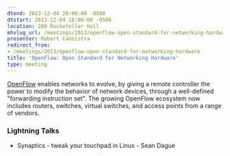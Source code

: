 ```yaml
---
dtend: 2013-12-04 20:00:00 -0500
dtstart: 2013-12-04 18:00:00 -0500
location: 200 Rockefeller Hall
mhvlug_url: /meetings/2013/openflow-open-standard-for-networking-hardware
presenter: Robert Cannistra
redirect_from:
- /meetings/2013/openflow-open-standard-for-networking-hardware
title: 'OpenFlow: Open Standard for Networking Hardware'
type: meeting
---
```



[OpenFlow](http://www.openflow.org/) enables networks to evolve, by giving a remote controller the power to modify the behavior of network devices, through a well-defined "forwarding instruction set". The growing OpenFlow ecosystem now includes routers, switches, virtual switches, and access points from a range of vendors. 

### Lightning Talks
- Synaptics - tweak your touchpad in Linux - Sean Dague
